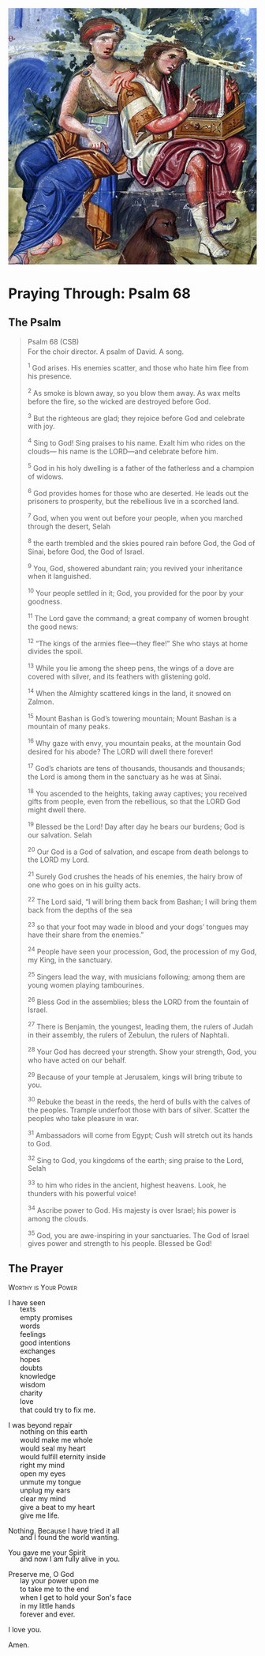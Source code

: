 <img class="intro-right" src="art-paris-psalter.jpg">

<style>
  li {list-style-type: none;}
  p + ul {
    margin-top: -18px;
}
</style>

# Praying Through: Psalm 68

## The Psalm

>Psalm 68 (CSB)  
><sup></sup> For the choir director. A psalm of David. A song. 
>
><sup>1</sup> God arises. His enemies scatter, and those who hate him flee from his presence. 
>
><sup>2</sup> As smoke is blown away, so you blow them away. As wax melts before the fire, so the wicked are destroyed before God. 
>
><sup>3</sup> But the righteous are glad; they rejoice before God and celebrate with joy. 
>
><sup>4</sup> Sing to God! Sing praises to his name. Exalt him who rides on the clouds— his name is the LORD—and celebrate before him. 
>
><sup>5</sup> God in his holy dwelling is a father of the fatherless and a champion of widows. 
>
><sup>6</sup> God provides homes for those who are deserted. He leads out the prisoners to prosperity, but the rebellious live in a scorched land. 
>
><sup>7</sup> God, when you went out before your people, when you marched through the desert, Selah 
>
><sup>8</sup> the earth trembled and the skies poured rain before God, the God of Sinai, before God, the God of Israel. 
>
><sup>9</sup> You, God, showered abundant rain; you revived your inheritance when it languished. 
>
><sup>10</sup> Your people settled in it; God, you provided for the poor by your goodness. 
>
><sup>11</sup> The Lord gave the command; a great company of women brought the good news: 
>
><sup>12</sup> “The kings of the armies flee—they flee!” She who stays at home divides the spoil. 
>
><sup>13</sup> While you lie among the sheep pens, the wings of a dove are covered with silver, and its feathers with glistening gold. 
>
><sup>14</sup> When the Almighty scattered kings in the land, it snowed on Zalmon. 
>
><sup>15</sup> Mount Bashan is God’s towering mountain; Mount Bashan is a mountain of many peaks. 
>
><sup>16</sup> Why gaze with envy, you mountain peaks, at the mountain God desired for his abode? The LORD will dwell there forever! 
>
><sup>17</sup> God’s chariots are tens of thousands, thousands and thousands; the Lord is among them in the sanctuary as he was at Sinai. 
>
><sup>18</sup> You ascended to the heights, taking away captives; you received gifts from people, even from the rebellious, so that the LORD God might dwell there. 
>
><sup>19</sup> Blessed be the Lord! Day after day he bears our burdens; God is our salvation. Selah 
>
><sup>20</sup> Our God is a God of salvation, and escape from death belongs to the LORD my Lord. 
>
><sup>21</sup> Surely God crushes the heads of his enemies, the hairy brow of one who goes on in his guilty acts. 
>
><sup>22</sup> The Lord said, “I will bring them back from Bashan; I will bring them back from the depths of the sea 
>
><sup>23</sup> so that your foot may wade in blood and your dogs’ tongues may have their share from the enemies.” 
>
><sup>24</sup> People have seen your procession, God, the procession of my God, my King, in the sanctuary. 
>
><sup>25</sup> Singers lead the way, with musicians following; among them are young women playing tambourines. 
>
><sup>26</sup> Bless God in the assemblies; bless the LORD from the fountain of Israel. 
>
><sup>27</sup> There is Benjamin, the youngest, leading them, the rulers of Judah in their assembly, the rulers of Zebulun, the rulers of Naphtali. 
>
><sup>28</sup> Your God has decreed your strength. Show your strength, God, you who have acted on our behalf. 
>
><sup>29</sup> Because of your temple at Jerusalem, kings will bring tribute to you. 
>
><sup>30</sup> Rebuke the beast in the reeds, the herd of bulls with the calves of the peoples. Trample underfoot those with bars of silver. Scatter the peoples who take pleasure in war. 
>
><sup>31</sup> Ambassadors will come from Egypt; Cush will stretch out its hands to God. 
>
><sup>32</sup> Sing to God, you kingdoms of the earth; sing praise to the Lord, Selah 
>
><sup>33</sup> to him who rides in the ancient, highest heavens. Look, he thunders with his powerful voice! 
>
><sup>34</sup> Ascribe power to God. His majesty is over Israel; his power is among the clouds. 
>
><sup>35</sup> God, you are awe-inspiring in your sanctuaries. The God of Israel gives power and strength to his people. Blessed be God!

## The Prayer

<div style="font-variant: small-caps;">
Worthy is Your Power
</div>

I have seen
* texts
* empty promises
* words
* feelings
* good intentions
* exchanges
* hopes
* doubts
* knowledge
* wisdom
* charity
* love
* that could try to fix me.

I was beyond repair
* nothing on this earth
* would make me whole
* would seal my heart
* would fulfill eternity inside
* right my mind
* open my eyes
* unmute my tongue
* unplug my ears
* clear my mind
* give a beat to my heart
* give me life.

Nothing. Because I have tried it all
* and I found the world wanting.

You gave me your Spirit
* and now I am fully alive in you.

Preserve me, O God
* lay your power upon me
* to take me to the end
* when I get to hold your Son's face
* in my little hands
* forever and ever.

I love you.

Amen.
